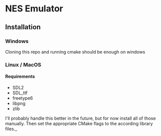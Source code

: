 # NES Emulator

## Installation
### Windows
Cloning this repo and running cmake should be enough on windows

### Linux / MacOS
#### Requirements
* SDL2
* SDL_ttf
* freetype6
* libpng
* zlib

I'll probably handle this better in the future, but for now install all of those manually.
Then set the appropriate CMake flags to the according library files._